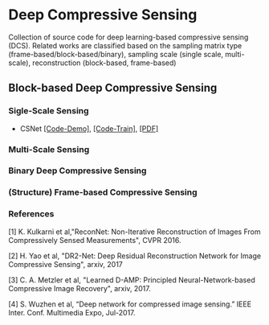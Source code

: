 # Deep Compressive Sensing
Collection of source code for deep learning-based compressive sensing (DCS). Related works are classified based on the sampling matrix type (frame-based/block-based/binary), sampling scale (single scale, multi-scale), reconstruction (block-based, frame-based)

## Block-based Deep Compressive Sensing
### Sigle-Scale Sensing
* CSNet [[Code-Demo]](https://github.com/wzhshi/CSNet), [[Code-Train]](https://github.com/AtenaKid/CSNet), [[PDF]](https://arxiv.org/abs/1707.07119)

### Multi-Scale Sensing

### Binary Deep Compressive Sensing 

### (Structure) Frame-based Compressive Sensing


### References
[1] K. Kulkarni et al,"ReconNet: Non-Iterative Reconstruction of Images From Compressively Sensed Measurements", CVPR 2016. 

[2] H. Yao et al, "DR2-Net: Deep Residual Reconstruction Network for Image Compressive Sensing", arxiv, 2017

[3] C. A. Metzler et al, "Learned D-AMP: Principled Neural-Network-based Compressive Image Recovery", arxiv, 2017. 

[4] S. Wuzhen et al, “Deep network for compressed image sensing.” IEEE Inter. Conf. Multimedia Expo, Jul-2017.



